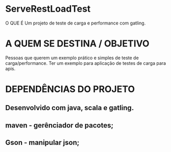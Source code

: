 # ServeRestLoadTest
O QUE É
Um projeto de teste de carga e performance com gatling.

# A QUEM SE DESTINA / OBJETIVO
Pessoas que querem um exemplo prático e simples de teste de carga/performance.
Ter um exemplo para aplicação de testes de carga para apis.


# DEPENDÊNCIAS   DO PROJETO
## Desenvolvido com java, scala e gatling.
## maven - gerênciador de pacotes;
## Gson - manipular json;
